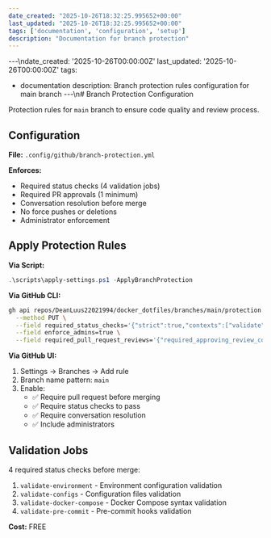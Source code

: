 ```yaml
---
date_created: "2025-10-26T18:32:25.995652+00:00"
last_updated: "2025-10-26T18:32:25.995652+00:00"
tags: ['documentation', 'configuration', 'setup']
description: "Documentation for branch protection"
---
```


---\ndate_created: '2025-10-26T00:00:00Z'
last_updated: '2025-10-26T00:00:00Z'
tags:
- documentation
description: Branch protection rules configuration for main branch
---\n# Branch Protection Configuration

Protection rules for `main` branch to ensure code quality and review process.

## Configuration

**File:** `.config/github/branch-protection.yml`

**Enforces:**

- Required status checks (4 validation jobs)
- Required PR approvals (1 minimum)
- Conversation resolution before merge
- No force pushes or deletions
- Administrator enforcement

## Apply Protection Rules

**Via Script:**

```powershell
.\scripts\apply-settings.ps1 -ApplyBranchProtection
```

**Via GitHub CLI:**

```bash
gh api repos/DeanLuus22021994/docker_dotfiles/branches/main/protection \
  --method PUT \
  --field required_status_checks='{"strict":true,"contexts":["validate"]}' \
  --field enforce_admins=true \
  --field required_pull_request_reviews='{"required_approving_review_count":1}'
```

**Via GitHub UI:**

1. Settings → Branches → Add rule
2. Branch name pattern: `main`
3. Enable:
   - ✅ Require pull request before merging
   - ✅ Require status checks to pass
   - ✅ Require conversation resolution
   - ✅ Include administrators

## Validation Jobs

4 required status checks before merge:

1. `validate-environment` - Environment configuration validation
2. `validate-configs` - Configuration files validation
3. `validate-docker-compose` - Docker Compose syntax validation
4. `validate-pre-commit` - Pre-commit hooks validation

**Cost:** FREE
